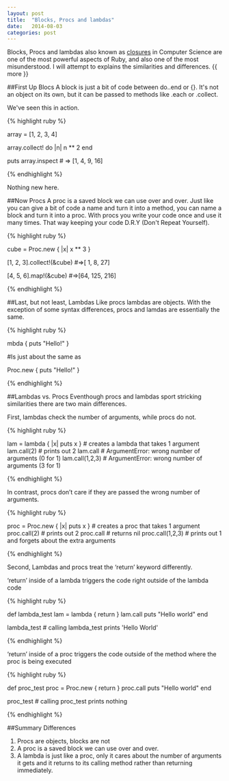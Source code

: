 ```yaml
---
layout: post
title:  "Blocks, Procs and lambdas"
date:   2014-08-03
categories: post
---
```

Blocks, Procs and lambdas also known as [closures](http://en.wikipedia.org/wiki/Closure_%28computer_science%29) in Computer Science are one of the most powerful aspects of Ruby, and also one of the most misunderstood. I will attempt to explains the similarities and differences.
{{ more }}

##First Up Blocs
A block is just a bit of code between do..end or {}. It's not an object on its own, but it can be passed to methods like .each or .collect.

We've seen this in action.

{% highlight ruby %}

array = [1, 2, 3, 4]
 
array.collect! do |n|
  n ** 2
end
 
puts array.inspect      # => [1, 4, 9, 16]

{% endhighlight %}

Nothing new here.

##Now Procs
A proc is a saved block we can use over and over. Just like you can give a bit of code a name and turn it into a method, you can name a block and turn it into a proc. With procs you write your code once and use it many times. That way keeping your code D.R.Y (Don't Repeat Yourself).

{% highlight ruby %}

cube = Proc.new { |x| x ** 3 }
 
[1, 2, 3].collect!(&cube)    #=>[ 1, 8, 27]
  
[4, 5, 6].map!(&cube)       #=>[64, 125, 216]

{% endhighlight %}

##Last, but not least, Lambdas
Like procs lambdas are objects. With the exception of some syntax differences, procs and lamdas are essentially the same.


{% highlight ruby %}

mbda { puts "Hello!" }
 
 #Is just about the same as
  
Proc.new { puts "Hello!" }

{% endhighlight %}

##Lambdas vs. Procs
Eventhough procs and lambdas sport stricking similarities there are two main differences.

First, lambdas check the number of arguments, while procs do not.

{% highlight ruby %}

lam = lambda { |x| puts x }    # creates a lambda that takes 1 argument
lam.call(2)                    # prints out 2
lam.call                       # ArgumentError: wrong number of arguments (0 for 1)
lam.call(1,2,3)                # ArgumentError: wrong number of arguments (3 for 1)

{% endhighlight %}

In contrast, procs don’t care if they are passed the wrong number of arguments.

{% highlight ruby %}

proc = Proc.new { |x| puts x } # creates a proc that takes 1 argument
proc.call(2)                   # prints out 2
proc.call                      # returns nil
proc.call(1,2,3)               # prints out 1 and forgets about the extra arguments

{% endhighlight %}

Second, Lambdas and procs treat the ‘return’ keyword differently.

‘return’ inside of a lambda triggers the code right outside of the lambda code

{% highlight ruby %}

def lambda_test
  lam = lambda { return }
  lam.call
  puts "Hello world"
end
 
lambda_test  # calling lambda_test prints 'Hello World'

{% endhighlight %}

‘return’ inside of a proc triggers the code outside of the method where the proc is being executed

{% highlight ruby %}

def proc_test
  proc = Proc.new { return }
  proc.call
  puts "Hello world"
end
 
proc_test  # calling proc_test prints nothing

{% endhighlight %}

##Summary Differences

1. Procs are objects, blocks are not
2. A proc is a saved block we can use over and over.
3. A lambda is just like a proc, only it cares about the number of arguments it gets and it returns to its calling method rather than returning immediately.
